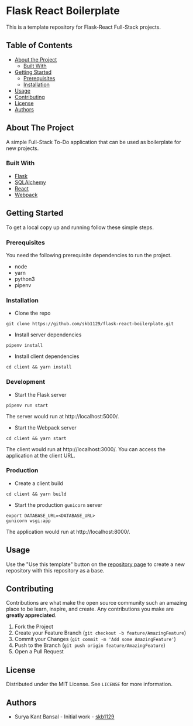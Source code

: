 # Flask React Boilerplate
This is a template repository for Flask-React Full-Stack projects.


## Table of Contents
* [About the Project](#about-the-project)
  * [Built With](#built-with)
* [Getting Started](#getting-started)
  * [Prerequisites](#prerequisites)
  * [Installation](#installation)
* [Usage](#usage)
* [Contributing](#contributing)
* [License](#license)
* [Authors](#authors)


## About The Project
A simple Full-Stack To-Do application that can be used as boilerplate for new projects. 


### Built With
* [Flask](https://flask.palletsprojects.com/en/1.1.x/)
* [SQLAlchemy](https://www.sqlalchemy.org/)
* [React](https://reactjs.org/)
* [Webpack](https://webpack.js.org/)


## Getting Started
To get a local copy up and running follow these simple steps.


### Prerequisites
You need the following prerequisite dependencies to run the project.
* node
* yarn
* python3
* pipenv


### Installation 
* Clone the repo
```shell script
git clone https://github.com/skb1129/flask-react-boilerplate.git
```
* Install server dependencies
```shell script
pipenv install
```
* Install client dependencies
```shell script
cd client && yarn install
```


### Development
* Start the Flask server
```shell script
pipenv run start
```
The server would run at http://localhost:5000/.
* Start the Webpack server
```shell script
cd client && yarn start
```
The client would run at http://localhost:3000/.
You can access the application at the client URL.


### Production
* Create a client build
```shell script
cd client && yarn build
```
* Start the production `gunicorn` server
```shell script
export DATABASE_URL=<DATABASE_URL>
gunicorn wsgi:app
```
The application would run at http://localhost:8000/.


## Usage
Use the "Use this template" button on the [repository page](https://github.com/skb1129/flask-react-boilerplate) to create a new repository with this repository as a base.


## Contributing
Contributions are what make the open source community such an amazing place to be learn, inspire, and create. Any contributions you make are **greatly appreciated**.

1. Fork the Project
2. Create your Feature Branch (`git checkout -b feature/AmazingFeature`)
3. Commit your Changes (`git commit -m 'Add some AmazingFeature'`)
4. Push to the Branch (`git push origin feature/AmazingFeature`)
5. Open a Pull Request


## License
Distributed under the MIT License. See `LICENSE` for more information.


## Authors
* Surya Kant Bansal - Initial work - [skb1129](https://github.com/skb1129)
